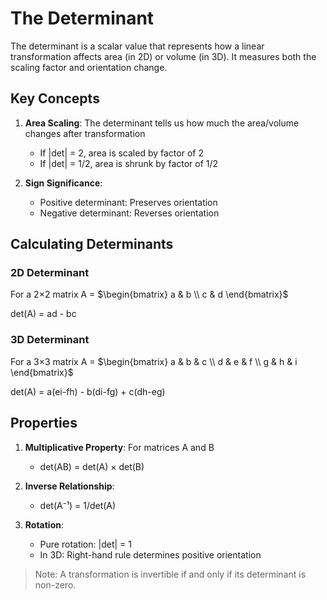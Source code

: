 # The Determinant

The determinant is a scalar value that represents how a linear transformation affects area (in 2D) or volume (in 3D). It measures both the scaling factor and orientation change.

## Key Concepts

1. **Area Scaling**: The determinant tells us how much the area/volume changes after transformation
    - If |det| = 2, area is scaled by factor of 2
    - If |det| = 1/2, area is shrunk by factor of 1/2

2. **Sign Significance**:
    - Positive determinant: Preserves orientation
    - Negative determinant: Reverses orientation

## Calculating Determinants

### 2D Determinant
For a 2×2 matrix A = $\begin{bmatrix} a & b \\ c & d \end{bmatrix}$

det(A) = ad - bc

### 3D Determinant
For a 3×3 matrix A = $\begin{bmatrix} a & b & c \\ d & e & f \\ g & h & i \end{bmatrix}$

det(A) = a(ei-fh) - b(di-fg) + c(dh-eg)

## Properties

1. **Multiplicative Property**: For matrices A and B
    - det(AB) = det(A) × det(B)
    
2. **Inverse Relationship**: 
    - det(A⁻¹) = 1/det(A)

3. **Rotation**: 
    - Pure rotation: |det| = 1
    - In 3D: Right-hand rule determines positive orientation

> Note: A transformation is invertible if and only if its determinant is non-zero.